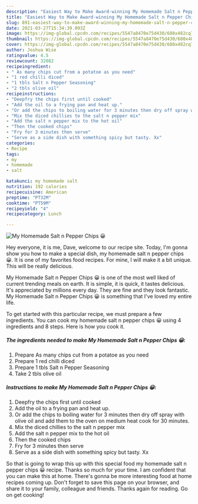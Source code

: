 ```yaml
---
description: "Easiest Way to Make Award-winning My Homemade Salt n Pepper Chips 😀"
title: "Easiest Way to Make Award-winning My Homemade Salt n Pepper Chips 😀"
slug: 891-easiest-way-to-make-award-winning-my-homemade-salt-n-pepper-chips
date: 2021-03-27T15:34:39.093Z
image: https://img-global.cpcdn.com/recipes/5547a8470e75d430/680x482cq70/my-homemade-salt-n-pepper-chips-recipe-main-photo.jpg
thumbnail: https://img-global.cpcdn.com/recipes/5547a8470e75d430/680x482cq70/my-homemade-salt-n-pepper-chips-recipe-main-photo.jpg
cover: https://img-global.cpcdn.com/recipes/5547a8470e75d430/680x482cq70/my-homemade-salt-n-pepper-chips-recipe-main-photo.jpg
author: Joshua Wise
ratingvalue: 4.5
reviewcount: 32082
recipeingredient:
- " As many chips cut from a potatoe as you need"
- "1 red chilli diced"
- "1 tbls Salt n Pepper Seasoning"
- "2 tbls olive oil"
recipeinstructions:
- "Deepfry the chips first until cooked"
- "Add the oil to a frying pan and heat up."
- "Or add the chips to boiling water for 3 minutes then dry off spray with olive oil and add them to the oven on medium heat cook for 30 minutes."
- "Mix the diced chillies to the salt n pepper mix"
- "Add the salt n pepper mix to the hot oil"
- "Then the cooked chips"
- "Fry for 3 minutes then serve"
- "Serve as a side dish with something spicy but tasty. Xx"
categories:
- Recipe
tags:
- my
- homemade
- salt

katakunci: my homemade salt 
nutrition: 192 calories
recipecuisine: American
preptime: "PT32M"
cooktime: "PT59M"
recipeyield: "4"
recipecategory: Lunch

---
```



![My Homemade Salt n Pepper Chips 😀](https://img-global.cpcdn.com/recipes/5547a8470e75d430/680x482cq70/my-homemade-salt-n-pepper-chips-recipe-main-photo.jpg)

Hey everyone, it is me, Dave, welcome to our recipe site. Today, I'm gonna show you how to make a special dish, my homemade salt n pepper chips 😀. It is one of my favorites food recipes. For mine, I will make it a bit unique. This will be really delicious.

My Homemade Salt n Pepper Chips 😀 is one of the most well liked of current trending meals on earth. It is simple, it is quick, it tastes delicious. It's appreciated by millions every day. They are fine and they look fantastic. My Homemade Salt n Pepper Chips 😀 is something that I've loved my entire life.




To get started with this particular recipe, we must prepare a few ingredients. You can cook my homemade salt n pepper chips 😀 using 4 ingredients and 8 steps. Here is how you cook it.

<!--inarticleads1-->

##### The ingredients needed to make My Homemade Salt n Pepper Chips 😀:

1. Prepare  As many chips cut from a potatoe as you need
1. Prepare 1 red chilli diced
1. Prepare 1 tbls Salt n Pepper Seasoning
1. Take 2 tbls olive oil




<!--inarticleads2-->

##### Instructions to make My Homemade Salt n Pepper Chips 😀:

1. Deepfry the chips first until cooked
1. Add the oil to a frying pan and heat up.
1. Or add the chips to boiling water for 3 minutes then dry off spray with olive oil and add them to the oven on medium heat cook for 30 minutes.
1. Mix the diced chillies to the salt n pepper mix
1. Add the salt n pepper mix to the hot oil
1. Then the cooked chips
1. Fry for 3 minutes then serve
1. Serve as a side dish with something spicy but tasty. Xx




So that is going to wrap this up with this special food my homemade salt n pepper chips 😀 recipe. Thanks so much for your time. I am confident that you can make this at home. There's gonna be more interesting food at home recipes coming up. Don't forget to save this page on your browser, and share it to your family, colleague and friends. Thanks again for reading. Go on get cooking!
